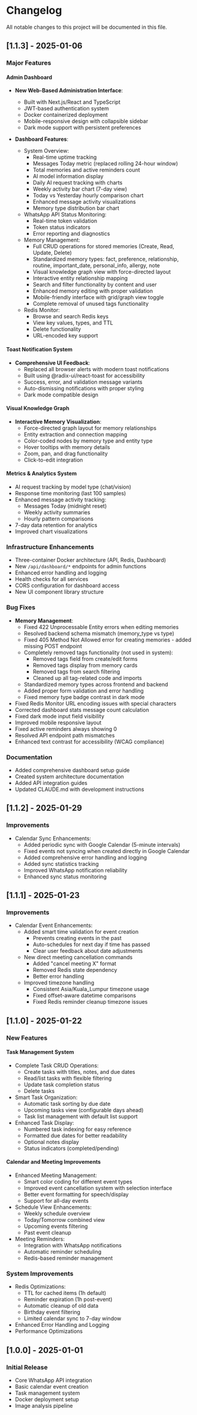 # Changelog

All notable changes to this project will be documented in this file.

## [1.1.3] - 2025-01-06

### Major Features

#### Admin Dashboard
- **New Web-Based Administration Interface**:
  * Built with Next.js/React and TypeScript
  * JWT-based authentication system
  * Docker containerized deployment
  * Mobile-responsive design with collapsible sidebar
  * Dark mode support with persistent preferences

- **Dashboard Features**:
  * System Overview:
    - Real-time uptime tracking
    - Messages Today metric (replaced rolling 24-hour window)
    - Total memories and active reminders count
    - AI model information display
    - Daily AI request tracking with charts
    - Weekly activity bar chart (7-day view)
    - Today vs Yesterday hourly comparison chart
    - Enhanced message activity visualizations
    - Memory type distribution bar chart
  * WhatsApp API Status Monitoring:
    - Real-time token validation
    - Token status indicators
    - Error reporting and diagnostics
  * Memory Management:
    - Full CRUD operations for stored memories (Create, Read, Update, Delete)
    - Standardized memory types: fact, preference, relationship, routine, important_date, personal_info, allergy, note
    - Visual knowledge graph view with force-directed layout
    - Interactive entity relationship mapping
    - Search and filter functionality by content and user
    - Enhanced memory editing with proper validation
    - Mobile-friendly interface with grid/graph view toggle
    - Complete removal of unused tags functionality
  * Redis Monitor:
    - Browse and search Redis keys
    - View key values, types, and TTL
    - Delete functionality
    - URL-encoded key support

#### Toast Notification System
- **Comprehensive UI Feedback**:
  * Replaced all browser alerts with modern toast notifications
  * Built using @radix-ui/react-toast for accessibility
  * Success, error, and validation message variants
  * Auto-dismissing notifications with proper styling
  * Dark mode compatible design

#### Visual Knowledge Graph
- **Interactive Memory Visualization**:
  * Force-directed graph layout for memory relationships
  * Entity extraction and connection mapping
  * Color-coded nodes by memory type and entity type
  * Hover tooltips with memory details
  * Zoom, pan, and drag functionality
  * Click-to-edit integration

#### Metrics & Analytics System
- AI request tracking by model type (chat/vision)
- Response time monitoring (last 100 samples)
- Enhanced message activity tracking:
  * Messages Today (midnight reset)
  * Weekly activity summaries
  * Hourly pattern comparisons
- 7-day data retention for analytics
- Improved chart visualizations

### Infrastructure Enhancements
- Three-container Docker architecture (API, Redis, Dashboard)
- New `/api/dashboard/*` endpoints for admin functions
- Enhanced error handling and logging
- Health checks for all services
- CORS configuration for dashboard access
- New UI component library structure

### Bug Fixes
- **Memory Management**:
  * Fixed 422 Unprocessable Entity errors when editing memories
  * Resolved backend schema mismatch (memory_type vs type)
  * Fixed 405 Method Not Allowed error for creating memories - added missing POST endpoint
  * Completely removed tags functionality (not used in system):
    - Removed tags field from create/edit forms
    - Removed tags display from memory cards
    - Removed tags from search filtering
    - Cleaned up all tag-related code and imports
  * Standardized memory types across frontend and backend
  * Added proper form validation and error handling
  * Fixed memory type badge contrast in dark mode
- Fixed Redis Monitor URL encoding issues with special characters
- Corrected dashboard stats message count calculation
- Fixed dark mode input field visibility
- Improved mobile responsive layout
- Fixed active reminders always showing 0
- Resolved API endpoint path mismatches
- Enhanced text contrast for accessibility (WCAG compliance)

### Documentation
- Added comprehensive dashboard setup guide
- Created system architecture documentation
- Added API integration guides
- Updated CLAUDE.md with development instructions

## [1.1.2] - 2025-01-29

### Improvements
- Calendar Sync Enhancements:
  * Added periodic sync with Google Calendar (5-minute intervals)
  * Fixed events not syncing when created directly in Google Calendar
  * Added comprehensive error handling and logging
  * Added sync statistics tracking
  * Improved WhatsApp notification reliability
  * Enhanced sync status monitoring

## [1.1.1] - 2025-01-23

### Improvements
- Calendar Event Enhancements:
  * Added smart time validation for event creation
    - Prevents creating events in the past
    - Auto-schedules for next day if time has passed
    - Clear user feedback about date adjustments
  * New direct meeting cancellation commands
    - Added "cancel meeting X" format
    - Removed Redis state dependency
    - Better error handling
  * Improved timezone handling
    - Consistent Asia/Kuala_Lumpur timezone usage
    - Fixed offset-aware datetime comparisons
    - Fixed Redis reminder cleanup timezone issues

## [1.1.0] - 2025-01-22

### New Features

#### Task Management System
- Complete Task CRUD Operations:
  - Create tasks with titles, notes, and due dates
  - Read/list tasks with flexible filtering
  - Update task completion status
  - Delete tasks
- Smart Task Organization:
  - Automatic task sorting by due date
  - Upcoming tasks view (configurable days ahead)
  - Task list management with default list support
- Enhanced Task Display:
  - Numbered task indexing for easy reference
  - Formatted due dates for better readability
  - Optional notes display
  - Status indicators (completed/pending)

#### Calendar and Meeting Improvements
- Enhanced Meeting Management:
  * Smart color coding for different event types
  * Improved event cancellation system with selection interface
  * Better event formatting for speech/display
  * Support for all-day events
- Schedule View Enhancements:
  * Weekly schedule overview
  * Today/Tomorrow combined view
  * Upcoming events filtering
  * Past event cleanup
- Meeting Reminders:
  * Integration with WhatsApp notifications
  * Automatic reminder scheduling
  * Redis-based reminder management

### System Improvements
- Redis Optimizations:
  - TTL for cached items (1h default)
  - Reminder expiration (1h post-event)
  - Automatic cleanup of old data
  - Birthday event filtering
  - Limited calendar sync to 7-day window
- Enhanced Error Handling and Logging
- Performance Optimizations

## [1.0.0] - 2025-01-01

### Initial Release
- Core WhatsApp API integration
- Basic calendar event creation
- Task management system
- Docker deployment setup
- Image analysis pipeline
